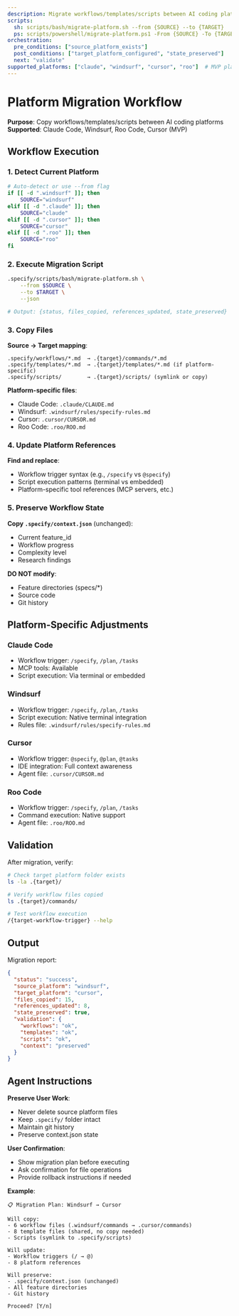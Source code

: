 ```yaml
---
description: Migrate workflows/templates/scripts between AI coding platforms
scripts:
  sh: scripts/bash/migrate-platform.sh --from {SOURCE} --to {TARGET}
  ps: scripts/powershell/migrate-platform.ps1 -From {SOURCE} -To {TARGET}
orchestration:
  pre_conditions: ["source_platform_exists"]
  post_conditions: ["target_platform_configured", "state_preserved"]
  next: "validate"
supported_platforms: ["claude", "windsurf", "cursor", "roo"]  # MVP platforms
---
```


# Platform Migration Workflow

**Purpose**: Copy workflows/templates/scripts between AI coding platforms  
**Supported**: Claude Code, Windsurf, Roo Code, Cursor (MVP)

## Workflow Execution

### 1. Detect Current Platform

```bash
# Auto-detect or use --from flag
if [[ -d ".windsurf" ]]; then
    SOURCE="windsurf"
elif [[ -d ".claude" ]]; then
    SOURCE="claude"
elif [[ -d ".cursor" ]]; then
    SOURCE="cursor"
elif [[ -d ".roo" ]]; then
    SOURCE="roo"
fi
```

### 2. Execute Migration Script

```bash
.specify/scripts/bash/migrate-platform.sh \
    --from $SOURCE \
    --to $TARGET \
    --json

# Output: {status, files_copied, references_updated, state_preserved}
```

### 3. Copy Files

**Source → Target mapping**:
```
.specify/workflows/*.md  → .{target}/commands/*.md
.specify/templates/*.md  → .{target}/templates/*.md (if platform-specific)
.specify/scripts/        → .{target}/scripts/ (symlink or copy)
```

**Platform-specific files**:
- Claude Code: `.claude/CLAUDE.md`
- Windsurf: `.windsurf/rules/specify-rules.md`
- Cursor: `.cursor/CURSOR.md`
- Roo Code: `.roo/ROO.md`

### 4. Update Platform References

**Find and replace**:
- Workflow trigger syntax (e.g., `/specify` vs `@specify`)
- Script execution patterns (terminal vs embedded)
- Platform-specific tool references (MCP servers, etc.)

### 5. Preserve Workflow State

**Copy `.specify/context.json`** (unchanged):
- Current feature_id
- Workflow progress
- Complexity level
- Research findings

**DO NOT modify**:
- Feature directories (specs/*)
- Source code
- Git history

## Platform-Specific Adjustments

### Claude Code
- Workflow trigger: `/specify`, `/plan`, `/tasks`
- MCP tools: Available
- Script execution: Via terminal or embedded

### Windsurf
- Workflow trigger: `/specify`, `/plan`, `/tasks`
- Script execution: Native terminal integration
- Rules file: `.windsurf/rules/specify-rules.md`

### Cursor
- Workflow trigger: `@specify`, `@plan`, `@tasks`
- IDE integration: Full context awareness
- Agent file: `.cursor/CURSOR.md`

### Roo Code
- Workflow trigger: `/specify`, `/plan`, `/tasks`
- Command execution: Native support
- Agent file: `.roo/ROO.md`

## Validation

After migration, verify:
```bash
# Check target platform folder exists
ls -la .{target}/

# Verify workflow files copied
ls .{target}/commands/

# Test workflow execution
/{target-workflow-trigger} --help
```

## Output

Migration report:
```json
{
  "status": "success",
  "source_platform": "windsurf",
  "target_platform": "cursor",
  "files_copied": 15,
  "references_updated": 8,
  "state_preserved": true,
  "validation": {
    "workflows": "ok",
    "templates": "ok",
    "scripts": "ok",
    "context": "preserved"
  }
}
```

## Agent Instructions

**Preserve User Work**:
- Never delete source platform files
- Keep `.specify/` folder intact
- Maintain git history
- Preserve context.json state

**User Confirmation**:
- Show migration plan before executing
- Ask confirmation for file operations
- Provide rollback instructions if needed

**Example**:
```
📋 Migration Plan: Windsurf → Cursor

Will copy:
- 6 workflow files (.windsurf/commands → .cursor/commands)
- 8 template files (shared, no copy needed)
- Scripts (symlink to .specify/scripts)

Will update:
- Workflow triggers (/ → @)
- 8 platform references

Will preserve:
- .specify/context.json (unchanged)
- All feature directories
- Git history

Proceed? [Y/n]
```
